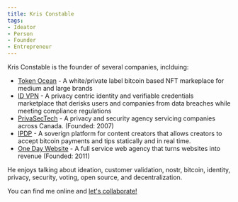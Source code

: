 ```yaml
---
title: Kris Constable
tags:
- Ideator
- Person
- Founder
- Entrepreneur
---
```


Kris Constable is the founder of several companies, inclduing: 
* [Token Ocean](https://tokenocean.io) - A white/private label bitcoin based NFT markeplace for medium and large brands
* [ID VPN](https://idvpn.ca) - A privacy centric identity and verifiable credentials marketplace that derisks users and companies from data breaches while meeting compliance regulations
* [PrivaSecTech](https://privasectech.com) - A privacy and security agency servicing companies across Canada. (Founded: 2007)
* [IPDP](https://ipdp.io) - A soverign platform for content creators that allows creators to accept bitcoin payments and tips statically and in real time. 
* [One Day Website](https://onedaywebsite.ca) - A full service web agency that turns websites into revenue (Founded: 2011)

He enjoys talking about ideation, customer validation, nostr, bitcoin, identity, privacy, security, voting, open source, and decentralization.

You can find me online and [let's collaborate!](https://krisconstable.com/creativeshirt/)
